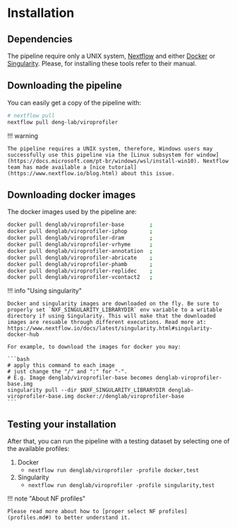 # Installation

## Dependencies

The pipeline require only a UNIX system, [Nextflow](https://www.nextflow.io/docs/latest/index.html#) and either [Docker](https://www.docker.com/) or [Singularity](https://sylabs.io/docs/). Please, for installing these tools refer to their manual.

## Downloading the pipeline

You can easily get a copy of the pipeline with:

```bash
# nextflow pull
nextflow pull deng-lab/viroprofiler
```

!!! warning
    
    The pipeline requires a UNIX system, therefore, Windows users may successfully use this pipeline via the [Linux subsystem for window](https://docs.microsoft.com/pt-br/windows/wsl/install-win10). Nextflow team has made available a [nice tutorial](https://www.nextflow.io/blog.html) about this issue.

## Downloading docker images

The docker images used by the pipeline are:

```bash
docker pull denglab/viroprofiler-base        ;
docker pull denglab/viroprofiler-iphop       ;
docker pull denglab/viroprofiler-dram        ;
docker pull denglab/viroprofiler-vrhyme      ;
docker pull denglab/viroprofiler-annotation  ;
docker pull denglab/viroprofiler-abricate    ;
docker pull denglab/viroprofiler-phamb       ;
docker pull denglab/viroprofiler-replidec    ;
docker pull denglab/viroprofiler-vcontact2   ;
```

!!! info "Using singularity"

    Docker and singularity images are downloaded on the fly. Be sure to properly set `NXF_SINGULARITY_LIBRARYDIR` env variable to a writable directory if using Singularity. This will make that the downloaded images are resuable through different executions. Read more at: https://www.nextflow.io/docs/latest/singularity.html#singularity-docker-hub

    For example, to download the images for docker you may:

    ```bash
    # apply this command to each image
    # just change the "/" and ":" for "-".
    # E.g. Image denglab/viroprofiler-base becomes denglab-viroprofiler-base.img
    singularity pull --dir $NXF_SINGULARITY_LIBRARYDIR denglab-viroprofiler-base.img docker://denglab/viroprofiler-base
    ```

## Testing your installation

After that, you can run the pipeline with a testing dataset by selecting one of the available profiles: 

1. Docker
    * `nextflow run denglab/viroprofiler -profile docker,test`
2. Singularity
    * `nextflow run denglab/viroprofiler -profile singularity,test`

!!! note "About NF profiles"

    Please read more about how to [proper select NF profiles](profiles.md#) to better understand it.